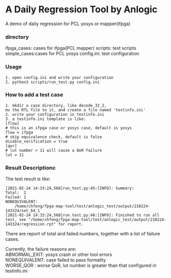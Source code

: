 # A Daily Regression Tool by Anlogic

A demo of daily regression for PCL yosys or mapper(ifpga)

### directory
ifpga_cases: cases for ifpga(PCL mapper)
scripts:     test scripts
simple_cases:cases for PCL yosys
config.ini:  test configuration

### Usage
```
1. open config.ini and write your configuration
2. python3 scripts/run_test.py config.ini
```

### How to add a test case
```
1. mkdir a case directory, like decode_32_2,
mv the RTL file to it, and create a file named 'testinfo.ini'
2. write your configuration in testinfo.ini
3. a testinfo.ini template is like:
[flow]
# this is an ifpga case or yosys case, default is yosys
flow = ifpga
# skip equivalence check, default is false
disable_verification = true
[qor]
# lut number > 11 will cause a QoR failure
lut = 11
```

### Result Descriptionc

The test result is like:
```
[2021-02-24 14:33:24,568]run_test.py:45:[INFO]: Summary:
Total:  2
Failed: 1
NONEQUIVALENT:
    /home/chfeng/fpga-map-tool/test/anlogic_test/output/210224-143324/set_64_1
[2021-02-24 14:33:24,568]run_test.py:48:[INFO]: Finished to run all test, see "/home/chfeng/fpga-map-tool/test/anlogic_test/output/210224-143324/regression.rpt" for report.
```
There are report of total and failed numbers, together with a list of failure cases.  

Currently, the failure reasons are:  
ABNORMAL_EXIT: yosys crash or other tool errors  
NONEQUIVALENT: case failed to pass formality  
WORSE_QOR    : worse QoR, lut number is greater than that configured in testinfo.ini

